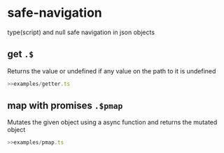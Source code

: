 # safe-navigation

type(script) and null safe navigation in json objects 

## get `.$`

Returns the value or undefined if any value on the path to it is undefined

```js
>>examples/getter.ts
```

## map with promises `.$pmap`

Mutates the given object using a async function and returns the mutated object

```js
>>examples/pmap.ts
```



